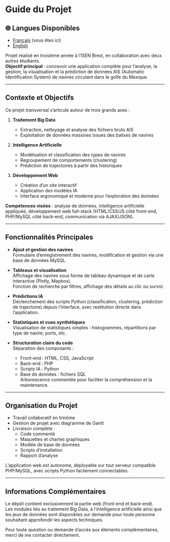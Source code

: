 # Guide du Projet
## 🌐 Langues Disponibles
- [Français](Guide.md) (vous êtes ici)
- [English](Guide_EN.md)

Projet réalisé en troisième année à l’ISEN Brest, en collaboration avec deux autres étudiants.  
**Objectif principal** : concevoir une application complète pour l’analyse, la gestion, la visualisation et la prédiction de données AIS (Automatic Identification System) de navires circulant dans le golfe du Mexique.

---

## Contexte et Objectifs

Ce projet transversal s’articule autour de trois grands axes :

1. **Traitement Big Data**  
   - Extraction, nettoyage et analyse des fichiers bruts AIS  
   - Exploitation de données massives issues des balises de navires

2. **Intelligence Artificielle**  
   - Modélisation et classification des types de navires  
   - Regroupement de comportements (clustering)  
   - Prédiction de trajectoires à partir des historiques

3. **Développement Web**  
   - Création d’un site interactif  
   - Application des modèles IA  
   - Interface ergonomique et moderne pour l’exploration des données

**Compétences visées** : analyse de données, intelligence artificielle appliquée, développement web full-stack (HTML/CSS/JS côté front-end, PHP/MySQL côté back-end, communication via AJAX/JSON).

---

## Fonctionnalités Principales

- **Ajout et gestion des navires**  
  Formulaire d’enregistrement des navires, modification et gestion via une base de données MySQL.

- **Tableaux et visualisation**  
  Affichage des navires sous forme de tableau dynamique et de carte interactive (Plotly, Mapbox).  
  Fonction de recherche par filtres, affichage des détails au clic ou survol.

- **Prédictions IA**  
  Déclenchement des scripts Python (classification, clustering, prédiction de trajectoire) depuis l’interface, avec restitution directe dans l’application.

- **Statistiques et vues synthétiques**  
  Visualisation de statistiques simples : histogrammes, répartitions par type de navire, ports, etc.

- **Structuration claire du code**  
  Séparation des composants :  
  - Front-end : HTML, CSS, JavaScript  
  - Back-end : PHP  
  - Scripts IA : Python  
  - Base de données : fichiers SQL  
  Arborescence commentée pour faciliter la compréhension et la maintenance.

---

## Organisation du Projet

- Travail collaboratif en trinôme  
- Gestion de projet avec diagramme de Gantt  
- Livraison complète :  
  - Code commenté  
  - Maquettes et chartes graphiques  
  - Modèle de base de données  
  - Scripts d’installation  
  - Rapport d’analyse

L’application web est autonome, déployable sur tout serveur compatible PHP/MySQL, avec scripts Python facilement connectables.

---

## Informations Complémentaires

Le dépôt contient exclusivement la partie web (front-end et back-end).  
Les modules liés au traitement Big Data, à l’intelligence artificielle ainsi que les jeux de données sont disponibles sur demande pour toute personne souhaitant approfondir les aspects techniques.

Pour toute question ou demande d’accès aux éléments complémentaires, merci de me contacter directement.

